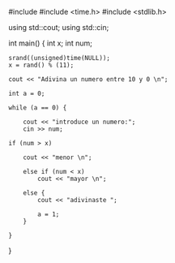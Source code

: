 #include <iostream>
#include <time.h>
#include <stdlib.h>

using std::cout;
using std::cin;

int main() {
	int x;
	int num;
	

	srand((unsigned)time(NULL));
	x = rand() % (11);

	cout << "Adivina un numero entre 10 y 0 \n";

	int a = 0;

	while (a == 0) {

		cout << "introduce un numero:";
		cin >> num;

	if (num > x)

		cout << "menor \n";

		else if (num < x)
			cout << "mayor \n";

		else {
			cout << "adivinaste ";

			a = 1;
		}
	
	}
}
